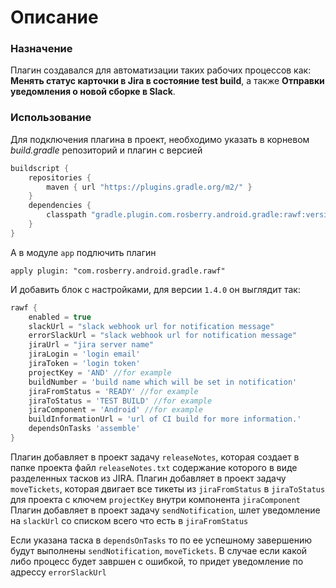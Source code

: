 # Описание

### Назначение
Плагин создавался для автоматизации таких рабочих процессов как: **Менять статус карточки в Jira в состояние test build**, а также **Отправки уведомления о новой сборке в Slack**.

### Использование
Для подключения плагина в проект, необходимо указать в корневом *build.gradle* репозиторий и плагин с версией

```groovy
buildscript {
    repositories {
        maven { url "https://plugins.gradle.org/m2/" }
    }
    dependencies {
        classpath "gradle.plugin.com.rosberry.android.gradle:rawf:version"
    }
}
``` 

А в модуле `app` подлючить плагин 

`apply plugin: "com.rosberry.android.gradle.rawf"`

И добавить блок с настройками, для версии `1.4.0` он выглядит так:

```groovy
rawf {
    enabled = true
    slackUrl = "slack webhook url for notification message"
    errorSlackUrl = "slack webhook url for notification message"
    jiraUrl = "jira server name"
    jiraLogin = 'login email'
    jiraToken = 'login token'
    projectKey = 'AND' //for example
    buildNumber = 'build name which will be set in notification'
    jiraFromStatus = 'READY' //for example
    jiraToStatus = 'TEST BUILD' //for example
    jiraComponent = 'Android' //for example
    buildInformationUrl = 'url of CI build for more information.'
    dependsOnTasks 'assemble'
}
```

Плагин добавляет в проект задачу `releaseNotes`, которая создает в папке проекта файл `releaseNotes.txt` содержание которого в виде разделенных тасков из JIRA.
Плагин добавляет в проект задачу `moveTickets`, которая двигает все тикеты из `jiraFromStatus` в `jiraToStatus` для проекта с ключем `projectKey` внутри компонента `jiraComponent`
Плагин добавляет в проект задачу `sendNotification`, шлет уведомление на `slackUrl` со списком всего что есть в `jiraFromStatus`

Если указана таска в `dependsOnTasks` то по ее успешному завершению будут выполнены `sendNotification`, `moveTickets`. 
В случае если какой либо процесс будет завршен с ошибкой, то придет уведомление по адрессу `errorSlackUrl`